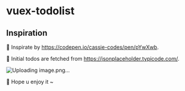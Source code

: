 # vuex-todolist

## Inspiration

💜 Inspirate by https://codepen.io/cassie-codes/pen/pYwXwb.

💜 Initial todos are fetched from https://jsonplaceholder.typicode.com/.

![Uploading image.png…]()

💜 Hope u enjoy it ~


